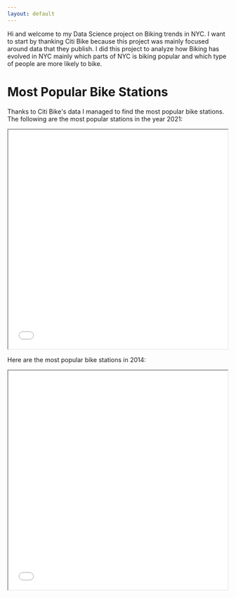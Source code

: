 ```yaml
---
layout: default
---
```


Hi and welcome to my Data Science project on Biking trends in NYC. I want to start by thanking Citi Bike because this project was mainly focused around data that they publish. I did this project to analyze how Biking has evolved in NYC mainly which parts of NYC is biking popular and which type of people are more likely to bike.

# Most Popular Bike Stations

Thanks to Citi Bike's data I managed to find the most popular bike stations. The following are the most popular stations in the year 2021:

<iframe src="2021map.html" height="500" width="500"></iframe>

Here are the most popular bike stations in 2014:

<iframe src="2014Map.html" height="500" width="500"></iframe>

